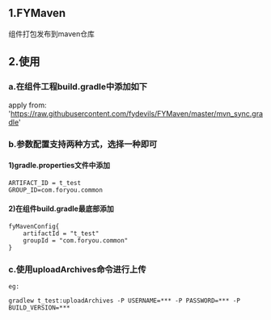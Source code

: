 ## 1.FYMaven
组件打包发布到maven仓库
 

## 2.使用
### a.在组件工程build.gradle中添加如下

apply from: 'https://raw.githubusercontent.com/fydevils/FYMaven/master/mvn_sync.gradle'

### b.参数配置支持两种方式，选择一种即可
#### 1)gradle.properties文件中添加
```
ARTIFACT_ID = t_test
GROUP_ID=com.foryou.common
```

#### 2)在组件build.gradle最底部添加
```
fyMavenConfig{
    artifactId = "t_test"
    groupId = "com.foryou.common"
}
```

### c.使用uploadArchives命令进行上传
```
eg:

gradlew t_test:uploadArchives -P USERNAME=*** -P PASSWORD=*** -P BUILD_VERSION=***

```



